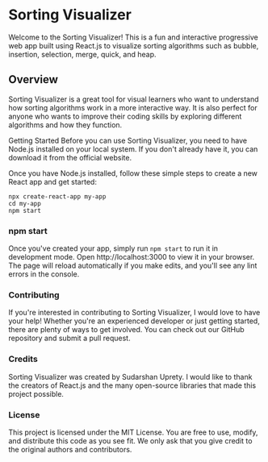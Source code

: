 # Sorting Visualizer

Welcome to the Sorting Visualizer! This is a fun and interactive progressive web app built using React.js to visualize sorting algorithms such as bubble, insertion, selection, merge, quick, and heap.

## Overview

Sorting Visualizer is a great tool for visual learners who want to understand how sorting algorithms work in a more interactive way. It is also perfect for anyone who wants to improve their coding skills by exploring different algorithms and how they function.

Getting Started
Before you can use Sorting Visualizer, you need to have Node.js installed on your local system. If you don't already have it, you can download it from the official website.

Once you have Node.js installed, follow these simple steps to create a new React app and get started:

```
npx create-react-app my-app
cd my-app
npm start
```

  
### npm start

Once you've created your app, simply run `npm start` to run it in development mode. Open http://localhost:3000 to view it in your browser. The page will reload automatically if you make edits, and you'll see any lint errors in the console.

### Contributing
If you're interested in contributing to Sorting Visualizer, I would love to have your help! Whether you're an experienced developer or just getting started, there are plenty of ways to get involved. You can check out our GitHub repository and submit a pull request.

### Credits
Sorting Visualizer was created by Sudarshan Uprety. I would like to thank the creators of React.js and the many open-source libraries that made this project possible.

### License
This project is licensed under the MIT License. You are free to use, modify, and distribute this code as you see fit. We only ask that you give credit to the original authors and contributors.
